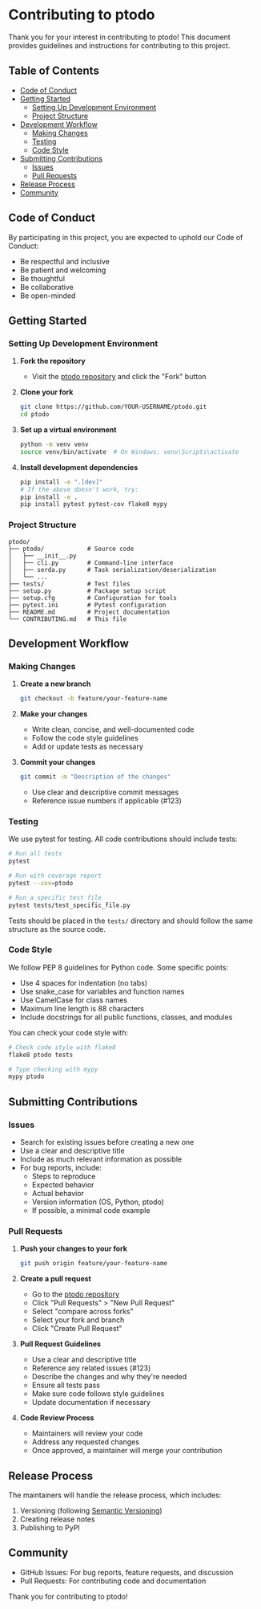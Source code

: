 # Contributing to ptodo

Thank you for your interest in contributing to ptodo! This document provides guidelines and instructions for contributing to this project.

## Table of Contents

- [Code of Conduct](#code-of-conduct)
- [Getting Started](#getting-started)
  - [Setting Up Development Environment](#setting-up-development-environment)
  - [Project Structure](#project-structure)
- [Development Workflow](#development-workflow)
  - [Making Changes](#making-changes)
  - [Testing](#testing)
  - [Code Style](#code-style)
- [Submitting Contributions](#submitting-contributions)
  - [Issues](#issues)
  - [Pull Requests](#pull-requests)
- [Release Process](#release-process)
- [Community](#community)

## Code of Conduct

By participating in this project, you are expected to uphold our Code of Conduct:
- Be respectful and inclusive
- Be patient and welcoming
- Be thoughtful
- Be collaborative
- Be open-minded

## Getting Started

### Setting Up Development Environment

1. **Fork the repository**
   - Visit the [ptodo repository](https://github.com/awilsoncs/ptodo) and click the "Fork" button

2. **Clone your fork**
   ```bash
   git clone https://github.com/YOUR-USERNAME/ptodo.git
   cd ptodo
   ```

3. **Set up a virtual environment**
   ```bash
   python -m venv venv
   source venv/bin/activate  # On Windows: venv\Scripts\activate
   ```

4. **Install development dependencies**
   ```bash
   pip install -e ".[dev]"
   # If the above doesn't work, try:
   pip install -e .
   pip install pytest pytest-cov flake8 mypy
   ```

### Project Structure

```
ptodo/
├── ptodo/            # Source code
│   ├── __init__.py
│   ├── cli.py        # Command-line interface
│   ├── serda.py      # Task serialization/deserialization
│   └── ...
├── tests/            # Test files
├── setup.py          # Package setup script
├── setup.cfg         # Configuration for tools
├── pytest.ini        # Pytest configuration
├── README.md         # Project documentation
└── CONTRIBUTING.md   # This file
```

## Development Workflow

### Making Changes

1. **Create a new branch**
   ```bash
   git checkout -b feature/your-feature-name
   ```

2. **Make your changes**
   - Write clean, concise, and well-documented code
   - Follow the code style guidelines
   - Add or update tests as necessary

3. **Commit your changes**
   ```bash
   git commit -m "Description of the changes"
   ```
   - Use clear and descriptive commit messages
   - Reference issue numbers if applicable (#123)

### Testing

We use pytest for testing. All code contributions should include tests:

```bash
# Run all tests
pytest

# Run with coverage report
pytest --cov=ptodo

# Run a specific test file
pytest tests/test_specific_file.py
```

Tests should be placed in the `tests/` directory and should follow the same structure as the source code.

### Code Style

We follow PEP 8 guidelines for Python code. Some specific points:

- Use 4 spaces for indentation (no tabs)
- Use snake_case for variables and function names
- Use CamelCase for class names
- Maximum line length is 88 characters
- Include docstrings for all public functions, classes, and modules

You can check your code style with:

```bash
# Check code style with flake8
flake8 ptodo tests

# Type checking with mypy
mypy ptodo
```

## Submitting Contributions

### Issues

- Search for existing issues before creating a new one
- Use a clear and descriptive title
- Include as much relevant information as possible
- For bug reports, include:
  - Steps to reproduce
  - Expected behavior
  - Actual behavior
  - Version information (OS, Python, ptodo)
  - If possible, a minimal code example

### Pull Requests

1. **Push your changes to your fork**
   ```bash
   git push origin feature/your-feature-name
   ```

2. **Create a pull request**
   - Go to the [ptodo repository](https://github.com/awilsoncs/ptodo)
   - Click "Pull Requests" > "New Pull Request"
   - Select "compare across forks"
   - Select your fork and branch
   - Click "Create Pull Request"

3. **Pull Request Guidelines**
   - Use a clear and descriptive title
   - Reference any related issues (#123)
   - Describe the changes and why they're needed
   - Ensure all tests pass
   - Make sure code follows style guidelines
   - Update documentation if necessary

4. **Code Review Process**
   - Maintainers will review your code
   - Address any requested changes
   - Once approved, a maintainer will merge your contribution

## Release Process

The maintainers will handle the release process, which includes:
1. Versioning (following [Semantic Versioning](https://semver.org/))
2. Creating release notes
3. Publishing to PyPI

## Community

- GitHub Issues: For bug reports, feature requests, and discussion
- Pull Requests: For contributing code and documentation

Thank you for contributing to ptodo!

